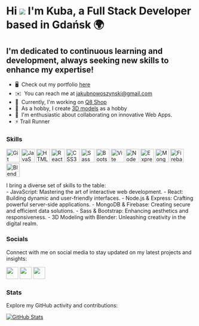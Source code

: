 Hi ![](https://user-images.githubusercontent.com/18350557/176309783-0785949b-9127-417c-8b55-ab5a4333674e.gif) I'm Kuba, a Full Stack Developer based in Gdańsk 🌍
========================================================================================================================================

I'm dedicated to continuous learning and development, always seeking new skills to enhance my expertise!
--------------------

* 🖥️  Check out my portfolio [here](http://kuba-nowoszynski.netlify.app/)
* ✉️  You can reach me at [jakubnowoszynski@gmail.com](mailto:jakubnowoszynski@gmail.com)
* 🚀  Currently, I'm working on [Q8 Shop](https://q8-shop.netlify.app/)
* 🧠  As a hobby, I create [3D models](https://drive.google.com/drive/folders/1y5exTaDpt0RujpaveeX_7a6rRfHbFcIV?usp=sharing) as a hobby
* 🤝  I'm enthusiastic about collaborating on innovative Web Apps.
* ⚡ Trail Runner


### Skills 
<p align="left">
<a href="https://git-scm.com/" target="_blank" rel="noreferrer"><img src="https://raw.githubusercontent.com/danielcranney/readme-generator/main/public/icons/skills/git-colored.svg" width="36" height="36" alt="Git" /></a>
<a href="https://developer.mozilla.org/en-US/docs/Web/JavaScript" target="_blank" rel="noreferrer"><img src="https://raw.githubusercontent.com/danielcranney/readme-generator/main/public/icons/skills/javascript-colored.svg" width="36" height="36" alt="JavaScript" /></a>
<a href="https://developer.mozilla.org/en-US/docs/Glossary/HTML5" target="_blank" rel="noreferrer"><img src="https://raw.githubusercontent.com/danielcranney/readme-generator/main/public/icons/skills/html5-colored.svg" width="36" height="36" alt="HTML5" /></a>
<a href="https://reactjs.org/" target="_blank" rel="noreferrer"><img src="https://raw.githubusercontent.com/danielcranney/readme-generator/main/public/icons/skills/react-colored.svg" width="36" height="36" alt="React" /></a>
<a href="https://www.w3.org/TR/CSS/#css" target="_blank" rel="noreferrer"><img src="https://raw.githubusercontent.com/danielcranney/readme-generator/main/public/icons/skills/css3-colored.svg" width="36" height="36" alt="CSS3" /></a>
<a href="https://sass-lang.com/" target="_blank" rel="noreferrer"><img src="https://raw.githubusercontent.com/danielcranney/readme-generator/main/public/icons/skills/sass-colored.svg" width="36" height="36" alt="Sass" /></a>
<a href="https://getbootstrap.com/" target="_blank" rel="noreferrer"><img src="https://raw.githubusercontent.com/danielcranney/readme-generator/main/public/icons/skills/bootstrap-colored.svg" width="36" height="36" alt="Bootstrap" /></a>
<a href="https://vitejs.dev/" target="_blank" rel="noreferrer"><img src="https://raw.githubusercontent.com/danielcranney/readme-generator/main/public/icons/skills/vite-colored.svg" width="36" height="36" alt="Vite" /></a>
<a href="https://nodejs.org/en/" target="_blank" rel="noreferrer"><img src="https://raw.githubusercontent.com/danielcranney/readme-generator/main/public/icons/skills/nodejs-colored.svg" width="36" height="36" alt="NodeJS" /></a>
<a href="https://expressjs.com/" target="_blank" rel="noreferrer"><img src="https://raw.githubusercontent.com/danielcranney/readme-generator/main/public/icons/skills/express-colored.svg" width="36" height="36" alt="Express" /></a>
<a href="https://www.mongodb.com/" target="_blank" rel="noreferrer"><img src="https://raw.githubusercontent.com/danielcranney/readme-generator/main/public/icons/skills/mongodb-colored.svg" width="36" height="36" alt="MongoDB" /></a>
<a href="https://firebase.google.com/" target="_blank" rel="noreferrer"><img src="https://raw.githubusercontent.com/danielcranney/readme-generator/main/public/icons/skills/firebase-colored.svg" width="36" height="36" alt="Firebase" /></a>
<a href="https://www.blender.org/" target="_blank" rel="noreferrer"><img src="https://raw.githubusercontent.com/danielcranney/readme-generator/main/public/icons/skills/blender-colored.svg" width="36" height="36" alt="Blender" /></a>
</p>
I bring a diverse set of skills to the table:
<br/>
- JavaScript: Mastering the art of interactive web development.
- React: Building dynamic and user-friendly interfaces.
- Node.js & Express: Crafting powerful server-side applications.
- MongoDB & Firebase: Creating secure and efficient data solutions.
- Sass & Bootstrap: Enhancing aesthetics and responsiveness.
- 3D Modeling with Blender: Unleashing creativity in the digital realm.

### Socials

Connect with me on social media to stay updated on my latest projects and insights:

<p align="left">
  <a href="https://www.facebook.com/jakub.nowoszynski/" target="_blank" rel="noreferrer"><img src="https://raw.githubusercontent.com/danielcranney/readme-generator/main/public/icons/socials/facebook.svg" width="32" height="32" /></a>
  <a href="https://www.github.com/Kuba-Nowoszynski" target="_blank" rel="noreferrer"><img src="https://raw.githubusercontent.com/danielcranney/readme-generator/main/public/icons/socials/github.svg" width="32" height="32" /></a>
  <a href="https://www.stackoverflow.com/users/19145692/kuba-nowoszyński" target="_blank" rel="noreferrer"><img src="https://raw.githubusercontent.com/danielcranney/readme-generator/main/public/icons/socials/stackoverflow.svg" width="32" height="32" /></a>
</p>

### Stats

Explore my GitHub activity and contributions:

<p align="left">
  <a href="https://github.com/Kuba-Nowoszynski" align="left"><img src="https://github-readme-stats.vercel.app/api?username=Kuba-Nowoszynski&show_icons=true&theme=dark&hide_border=true&locale=en" alt="GitHub Stats" /></a>
</p>
